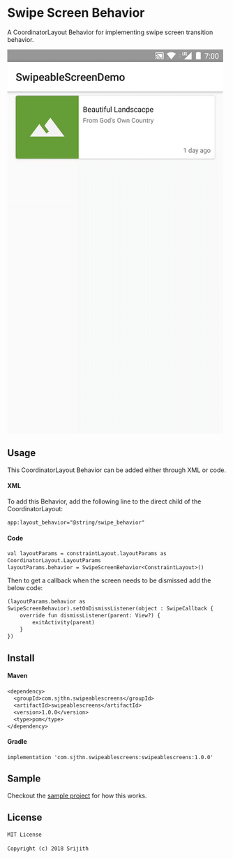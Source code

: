 # Swipe Screen Behavior

A CoordinatorLayout Behavior for implementing swipe screen transition behavior.

![screenshot](screenshots/swipescreenbehavior.gif)

## Usage

This CoordinatorLayout Behavior can be added either through XML or code.

#### XML

To add this Behavior, add the following line to the direct child of the CoordinatorLayout:

```
app:layout_behavior="@string/swipe_behavior"
```

#### Code
```
val layoutParams = constraintLayout.layoutParams as CoordinatorLayout.LayoutParams
layoutParams.behavior = SwipeScreenBehavior<ConstraintLayout>()
```

Then to get a callback when the screen needs to be dismissed add the below code:

```
(layoutParams.behavior as SwipeScreenBehavior).setOnDismissListener(object : SwipeCallback {
    override fun dismissListener(parent: View?) {
        exitActivity(parent)
    }
})
```

## Install

#### Maven

```
<dependency>
  <groupId>com.sjthn.swipeablescreens</groupId>
  <artifactId>swipeablescreens</artifactId>
  <version>1.0.0</version>
  <type>pom</type>
</dependency>
```

#### Gradle

```
implementation 'com.sjthn.swipeablescreens:swipeablescreens:1.0.0'
```

## Sample
Checkout the [sample project](https://github.com/sjthn/SwipeScreenBehavior/tree/master/example) for how this works.

## License
```
MIT License

Copyright (c) 2018 Srijith
```
